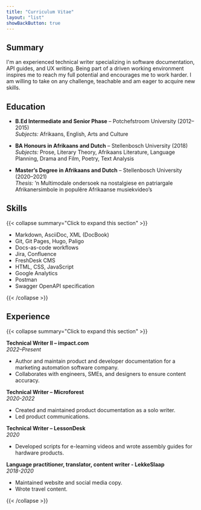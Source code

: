 ```yaml
---
title: "Curriculum Vitae"
layout: "list"
showBackButton: true
---
```


## Summary

I'm an experienced technical writer specializing in software documentation, API guides, and UX writing. Being part of a driven working environment inspires me to reach my full potential and encourages me to work harder. I am willing to take on any challenge, teachable and am eager to acquire new skills.

## Education

- **B.Ed Intermediate and Senior Phase** – Potchefstroom University (2012–2015)  
  *Subjects:* Afrikaans, English, Arts and Culture

- **BA Honours in Afrikaans and Dutch** – Stellenbosch University (2018)  
  *Subjects:* Prose, Literary Theory, Afrikaans Literature, Language Planning, Drama and Film, Poetry, Text Analysis

- **Master’s Degree in Afrikaans and Dutch** – Stellenbosch University (2020–2021)  
  *Thesis:* ’n Multimodale ondersoek na nostalgiese en patriargale Afrikanersimbole in populêre Afrikaanse musiekvideo’s

## Skills

{{< collapse summary="Click to expand this section" >}}

- Markdown, AsciiDoc, XML (DocBook)
- Git, Git Pages, Hugo, Paligo
- Docs-as-code workflows
- Jira, Confluence
- FreshDesk CMS
- HTML, CSS, JavaScript
- Google Analytics
- Postman
- Swagger OpenAPI specification

{{< /collapse >}}

## Experience

{{< collapse summary="Click to expand this section" >}}

**Technical Writer II – impact.com**  
*2022–Present*  
- Author and maintain product and developer documentation for a marketing automation software company.
- Collaborates with engineers, SMEs, and designers to ensure content accuracy.

**Technical Writer – Microforest**  
*2020-2022*  
- Created and maintained product documentation as a solo writer. 
- Led product communications.

**Technical Writer – LessonDesk**  
*2020*  
- Developed scripts for e-learning videos and wrote assembly guides for hardware products.

**Language  practitioner, translator, content writer - LekkeSlaap**  
*2018-2020*  
- Maintained website and social media copy.
- Wrote travel content.

{{< /collapse >}}
